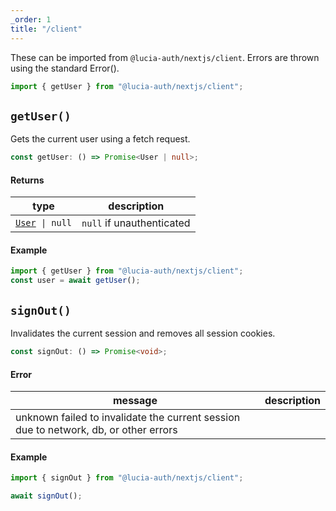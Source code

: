 ```yaml
---
_order: 1
title: "/client"
---
```


These can be imported from `@lucia-auth/nextjs/client`. Errors are thrown using the standard Error().

```ts
import { getUser } from "@lucia-auth/nextjs/client";
```

## `getUser()`

Gets the current user using a fetch request.

```ts
const getUser: () => Promise<User | null>;
```

#### Returns

| type                                          | description               |
| --------------------------------------------- | ------------------------- |
| [`User`](/reference/api/types#user)` \| null` | `null` if unauthenticated |

#### Example

```ts
import { getUser } from "@lucia-auth/nextjs/client";
const user = await getUser();
```

## `signOut()`

Invalidates the current session and removes all session cookies.

```ts
const signOut: () => Promise<void>;
```

#### Error

| message                                                                              | description |
| ------------------------------------------------------------------------------------ | ----------- |
| unknown failed to invalidate the current session due to network, db, or other errors |

#### Example

```ts
import { signOut } from "@lucia-auth/nextjs/client";

await signOut();
```
